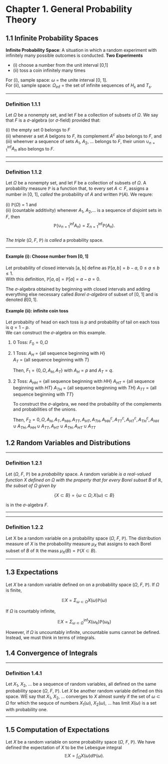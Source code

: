 # Chapter 1. General Probability Theory

## 1.1 Infinite Probability Spaces

**Infinite Probability Space**: A situation in which a random experiment with infinitely many possible outcomes is conducted. 
**Two Experiments**   
- (i) choose a number from the unit interval [0,1]
- (ii) toss a coin infinitely many times

For  (i), sample space: $\omega$ = the unite interval [0, 1].  
For (ii), sample space: $\Omega_\inf$ = the set of infinite sequences of $H_s$ and $T_s$.

----------------------------------------------------------------
### Definition 1.1.1 
Let $\Omega$ be a nonempty set, and let $F$ be a collection of subsets of $\Omega$. We say that $F$ is a $\sigma$-algebra (or $\sigma$-field) provided that:

(i) the empty set $0$ belongs to $F$  
(ii) whenever a set $A$ belgons to $F$, its  complement $A^c$ also belongs to $F$, and    
(iii) wheenver a sequence of sets $A_1$, $A_2$, ... belongs to $F$, their union $\cup_{n=1}^{\inf} A_n$ also belongs to $F$.

----------------------------------------------------------------

----------------------------------------------------------------
### Definition 1.1.2 
Let $\Omega$ be a nonempty set, and let $F$ be a collection of subsets of $\Omega$. A probability measure $\mathbb{P}$ is a function that, to every set $A \subset F$, assigns a number in [0, 1], *called* the probability of $A$ and written $\mathbb{P}(A)$. We requre:

(i) $\mathbb{P}(\Omega)$ = 1 and   
(ii) (countable additivity) whenever $A_1$, $A_2$,... is a sequence of disjoint sets in $F$, then  
$$\mathbb{P}(\cup_{n=1}^{\inf} A_n) = \Sigma_{n=1}^{\inf} \mathbb{P}(A_n).$$  
*The triple* ($\Omega$, $F$, $\mathbb{P}$) *is called* a probability space.

----------------------------------------------------------------
 
 #### Example (i): Choose number from [0, 1]
 
 Let probability of closed intervals [a, b] define as $\mathbb{P}[a,b] = b-a$, $0 \le a \le b \le 1$.  
 With this definition, $\mathbb{P}[a, a] = \mathbb{P}[a] = a - a = 0$.   
 
 The $\sigma$-algebra obtained by beginning with closed intervals and adding everything else necessary called *Borel* $\sigma$-*algebra* of subset of [0, 1] and is denoted $B[0,1]$. 
 
 
 #### Example (ii): infinite coin toss
 
 Let probabilty of head on each toss is $p$ and probability of tail on each toss is $q = 1-p$.   
 We can construct the $\sigma$-algebra on this example.
 
 1) 0 Toss: $F_0 = {0, \Omega}$
 2) 1 Toss:
     $A_H$ = {all sequence beginning with $H$}   
     $A_T$ = {all sequence beginning with $T$}  
     
     Then, $F_1 = \{0, \Omega, A_H, A_T\}$ with $A_H = p$ and $A_T = q$.
     
 3) 2 Toss:
      $A_{HH}$ = {all sequence beginning with $HH$}
      $A_{HT}$ = {all sequence beginning with $HT$}
      $A_{TH}$ = {all sequence beginning with $TH$}
      $A_{TT}$ = {all sequence beginning with $TT$}
      
      To construct the $\sigma$-algebra, we need the probability of the complements and probabilities of the unions.  
      
      Then, $F_2 = {0, \Omega, A_H, A_T, A_{HH}, A_{TT}, A_{HT}, A_{TH}, A_{HH}^c, A_{TT}^c, A_{HT}^c, A_{TH}^c, A_{HH} \cup A_{TH}, A_{HH} \cup A_{TT}, A_{HT} \cup A_{TH}, A_{HT} \cup A_{TT}}$
      
## 1.2 Random Variables and Distributions

----------------------------------------------------------------
### Definition 1.2.1 
Let ($\Omega$, $F$, $\mathbb{P}$) be a *probability* space. A random variable *is a real-valued function* $X$ *defined on* $\Omega$ *with the property that for every Borel subset* $B$ of $\mathbb{R}$, *the subset of* $\Omega$ *given by*

$$\{X \subset B \} = \{ \omega \subset \Omega; X(\omega) \subset B \}$$

is in the $\sigma$-algebra $F$. 

----------------------------------------------------------------
      
----------------------------------------------------------------
### Definition 1.2.2 
Let X be a random variable on a probability space ($\Omega$, $F$, $\mathbb{P}$). The distribution measure of $X$ is the probaboility measure $\mu_X$ that assigns to each Borel subset of $B$ of $\mathbb{R}$ the mass $\mu_X(B) = \mathbb{P}(X \subset B)$.

----------------------------------------------------------------

## 1.3 Expectations

Let $X$ be a random variable defined on on a probability space ($\Omega$, $F$, $\mathbb{P}$). If $\Omega$ is finite,

$$\mathbb{E}X = \Sigma_{\omega \subset \Omega} X(\omega) \mathbb{P}(\omega)$$

If $\Omega$ is countably infinite,

$$\mathbb{E}X = \Sigma_{\omega \subset \Omega}^{\inf} X(\omega_k) \mathbb{P}(\omega_k)$$

However, if $\Omega$ is uncountably infinite, uncountable sums cannot be defined. Instead, we must think in terms of integrals.

## 1.4 Convergence of Integrals

----------------------------------------------------------------
### Definition 1.4.1 
Let $X_1$, $X_2$, ... be a sequence of random variables, all defined on the same probability space ($\Omega$, $F$, $\mathbb{P}$). Let $X$ be another random variable defined on this space. WE say that $X_1$, $X_2$, ... converges to $X$ almost surely if the set of $\omega \subset \Omega$ for which the sequce of numbers $X_1(\omega)$, $X_2(\omega)$, ... has limit $X(\omega)$ is a set with probability one. 

----------------------------------------------------------------

## 1.5 Computation of Expectations

Let $X$ be a random variable on some probability space ($\Omega$, $F$, $\mathbb{P}$). We have defined the expectation of $X$ to be the Lebesgue integral  
$$\mathbb{E}X = \int_{\Omega}X(\omega)d\mathbb{P}(\omega).$$  
